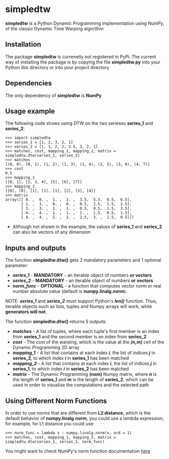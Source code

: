 # simpledtw

**simpledtw** is a Python Dynamic Programming implementation using NumPy, of the classic Dynamic Time Warping algorithm

## Installation
The package **simpledtw** is currenetly not registered in PyPi.
The current way of installing the package is by copying the file **simpledtw.py** into your Python libs directory or into your project directory

## Dependencies
The only dependency of **simpledtw** is **NumPy**


## Usage example
The following code shows using DTW on the two serieses **series_1** and **series_2**:

```
>>> import simpledtw
>>> series_1 = [1, 2, 3, 2, 1]
>>> series_2 = [1, 1, 2, 2, 2.5, 3, 2, 1]
>>> matches, cost, mapping_1, mapping_2, matrix = simpledtw.dtw(series_1, series_2)
>>> matches
[(0, 0), (0, 1), (1, 2), (1, 3), (1, 4), (2, 5), (3, 6), (4, 7)]
>>> cost
0.5
>>> mapping_1
[[0, 1], [2, 3, 4], [5], [6], [7]]
>>> mapping_2
[[0], [0], [1], [1], [1], [2], [3], [4]]
>>> matrix
array([[ 0. ,  0. ,  1. ,  2. ,  3.5,  5.5,  6.5,  6.5],
       [ 1. ,  1. ,  0. ,  0. ,  0.5,  1.5,  1.5,  2.5],
       [ 3. ,  3. ,  1. ,  1. ,  0.5,  0.5,  1.5,  3.5],
       [ 4. ,  4. ,  1. ,  1. ,  1. ,  1.5,  0.5,  1.5],
       [ 4. ,  4. ,  2. ,  2. ,  2.5,  3. ,  1.5,  0.5]])
```

* Although not shown in the example, the values of **series_1** and **series_2** can also be vectors of any dimension

## Inputs and outputs
The function **simpledtw.dtw()** gets 2 mandatory parameters and 1 optional parameter:

* ***series_1*** - **MANDATORY** - an iterable object of numbers **or vectors**
* ***series_2*** - **MANDATORY** - an iterable object of numbers **or vectors**
* ***norm_func*** - **OPTIONAL** - a function that computes vector norm or real number absolute value (default is **numpy.linalg.norm**).

NOTE: ***series_1*** and ***series_2*** must support Python's ***len()*** function. Thus, iterable objects such as lists, tuples and Numpy arrays will work, while **generators will not**.


The function **simpledtw.dtw()** returns 5 outputs:
* ***matches*** - A list of tuples, where each tuple's first member is an index from **series_1** and the second member is an index from **series_2**
* ***cost*** - The cost of the warping, which is the value at the ***(n,m)*** cell of the Dynamic Programming 2D array
* ***mapping_1*** - A list that contains at each index ***i***, the list of indices ***j*** in **series_2**, to which index ***i*** in **series_1** has been matched
* ***mapping_2*** - A list that contains at each index ***i***, the list of indices ***j*** in **series_1**, to which index ***i*** in **series_2** has been matched
* ***matrix*** - The Dynamic Programming **(nxm)** Numpy matrix, where **n** is the length of **series_1** and **m** is the length of **series_2**, which can be used in order to visualize the computations and the selected path

## Using Different Norm Functions
In order to use norms that are different from **L2 distance**, which is the default behavior of  **numpy.linalg.norm**, you could use a lambda expression, for example, for L1 distance you could use:
```
>>> norm_func = lambda x : numpy.linalg.norm(x, ord = 1)
>>> matches, cost, mapping_1, mapping_2, matrix = simpledtw.dtw(series_1, series_2, norm_func)
```

You might want to check NumPy's norm function documentation [here](https://docs.scipy.org/doc/numpy/reference/generated/numpy.linalg.norm.html)

